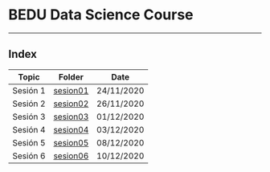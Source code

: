 # BEDU Data Science Course

<hr>

## Index
|Topic|Folder|Date|
|-|-|-|
|Sesión 1|[sesion01](sesion01)|24/11/2020|
|Sesión 2|[sesion02](sesion02)|26/11/2020|
|Sesión 3|[sesion03](sesion03)|01/12/2020|
|Sesión 4|[sesion04](sesion04)|03/12/2020|
|Sesión 5|[sesion05](sesion05)|08/12/2020|
|Sesión 6|[sesion06](sesion06)|10/12/2020|

